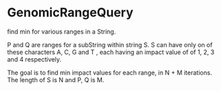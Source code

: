 # GenomicRangeQuery
find min for various ranges in a String.

P and Q are ranges for a subString within string S. S can have only on of these characters A, C, G and T , each having an impact value of of 1, 2, 3 and 4 respectively.

The goal is to find min impact values for each range, in N + M iterations.
The length of S is N and P, Q is M.
